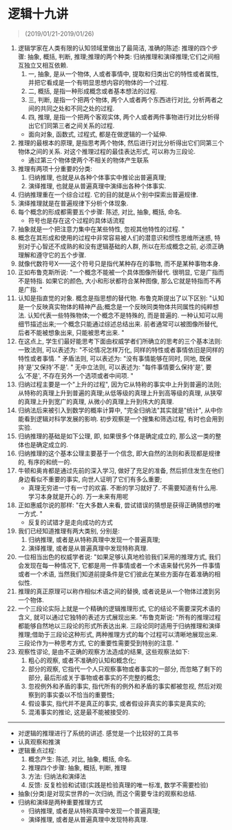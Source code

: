 # 逻辑十九讲


> (2019/01/21-2019/01/26)

1. 逻辑学家在人类有限的认知领域里做出了最简洁, 准确的陈述: 推理的四个步骤: 抽象, 概括, 判断, 推理;推理的两个种类: 归纳推理和演绎推理;它们之间相互独立又相互依赖. 
    1. 一, 抽象, 是从一个物体, 人或者事情中, 提取和归类出它的特性或者属性, 并把它看成是一个有明显思想内容的物体的一个过程. 
    2. 二, 概括, 是指一种形成概念或者基本想法的过程. 
    3. 三, 判断, 是指一个把两个物体, 两个人或者两个东西进行对比, 分析两者之间的共同之处和不同之处的过程. 
    4. 四, 推理, 是指一个把两个客观实体, 两个人或者两件事物进行对比分析得出它们同第三者之间关系的过程. 
    * 面向对象, 函数式, 过程式, 都是在做逻辑的一个延伸. 
9. 推理的最根本的原理, 是指思考两个物体, 然后进行对比分析得出它们同第三个物体之间的关系. 对这个推理过程的最佳表达形式, 可以称为三段论. 
    * 通过第三个物体使两个不相关的物体产生联系
10. 推理有两项十分重要的分类: 
    1. 归纳推理, 也就是从各种个体事实中推论出普遍真理;
    2. 演绎推理, 也就是从普遍真理中演绎出各种个体事实. 
11. 归纳推理重在一个综合过程. 它的目的就是从个别中探索出普遍规律. 
12. 演绎推理就是在普遍规律下分析个体现象. 
13. 每个概念的形成都需要五个步骤: 陈述, 对比, 抽象, 概括, 命名. 
    * 符号也是存在这个过程的具体话流程
14. 抽象就是一个把注意力集中在某些特性, 忽视其他特性的过程. "
15. 概念在其形成和使用的过程中非常容易被人们的潜意识和惯性思维所迷惑, 特别对于心智还不成熟的和没有逻辑基础的人群, 所以在形成概念之前, 必须正确理解和遵守它的五个步骤. 
16. 就像代数符号X——这个符号只是指代某种存在的事物, 而不是某种事物本身. 
17. 正如布鲁克斯所说: "一个概念不能被一个具体图像所替代. 很明显, 它是广指而不是特指. 如果它的颜色, 大小和形状都符合某种图像, 那么它就是特指而不再是广指. "
18. 认知是指直觉的对象. 概念是指思想的替代物. 布鲁克斯提出了以下区别: "认知是一个反映真实物体的精神产品;概念是一个反映同类物体共同属性的纯粹想法. 认知代表一些特殊物体;一个概念不是特殊的, 而是普遍的. 一种认知可以用细节描述出来;一个概念只能通过综述总结出来. 前者通常可以被图像所替代, 后者不能被想象出来, 只能被思考出来. "
19. 在这点上, 学生们最好能思考下面由权威学者们所确立的思考的三个基本法则:  一致法则, 可以表述为: "不论情况怎样万化, 同样的特性或者事情依旧是同样的特性或者事情. " 矛盾法则, 可以表述为: "没有事情能够在同时, 同地, 既保持'是'又保持'不是'. " 无中立法则, 可以表述为: "每件事情要么保持'是', 要么'不是', 不存在另外一个选项或者中间项. "
20. 归纳过程主要是一个"上升的过程", 因为它从特称的事实中上升到普遍的法则;从特称的真理上升到普遍的真理;从低等级的真理上升到高等级的真理, 从狭窄的真理上升到宽广的真理, 从微小的真理上升到伟大的真理. 
21. 归纳法后来被引入到数学的概率计算中, "完全归纳法"其实就是"统计", 从中你能看到逻辑对科学发展的影响. 初步观察是一个搜集和筛选过程, 有时也会用到实验. 
22. 归纳推理的基础是如下公理, 即, 如果很多个体是确定成立的, 那么这一类的整体也是确定成立的. 
23. 归纳推理的这个基本公理主要基于一个信念, 即大自然的法则和表现都是规律的, 有序的和统一的. 
24. 牛顿和奥肯都是通过先前的深入学习, 做好了充足的准备, 然后抓住发生在他们身边看似不重要的事实, 向世人证明了它们有多么重要;
    * 真理无穷进一寸有一寸的欢喜. 不断的学习就好了. 不需要知道有什么用. 学习本身就是开心的. 万一未来有用呢
25. 正如惠威尔说的那样: "在大多数人来看, 尝试错误的猜想是获得正确猜想的唯一方式. "
    * 反复的试错才是走向成功的方式
26. 我们已经知道推理有两大类别, 分别是: 
    1. 归纳推理, 或者是从特称真理中发现一个普遍真理;
    2. 演绎推理, 或者是从普遍真理中发现特称真理. 
27. 一位相当出色的权威学者说: "如果足够认真地检验我们采用的推理方式, 我们会发现在每一种情况下, 它都是用一件事情或者一个术语来替代另外一件事情或者一个术语, 当然我们知道前提条件是它们彼此在某些方面存在着准确的相似性. 
28. 推理的真正原理可以称作相似术语之间的替换, 或者说是从一个物体过渡到另一个物体. 
29. 一个三段论实际上就是一个精确的逻辑推理形式, 它的结论不需要深究术语的含义, 就可以通过它独特的表述方式展现出来. "布鲁克斯说: "所有的推理过程都能够自然地以三段论的形式所表达出来. 三段论同时适用于归纳推理和演绎推理;借助于三段论这种形式, 两种推理方式的每个过程可以清晰地展现出来. 三段论作为一种思考方式, 它的重要性需要受到特别的注意. "
30. 观察性谬论, 是由不正确的观察方法造成的结果, 这些观察法如下:  
    1. 粗心的观察, 或者不准确的认知和概念化; 
    2. 部分的观察, 它指代一个人只观察事物或者事实的一部分, 而忽略了剩下的部分, 最后形成关于事物或者事实的不完整的概念; 
    3. 忽视例外和矛盾的事实, 指代所有的例外和矛盾的事实都被忽视, 然后对观察到的事实委以不恰当的重要性; 
    4. 假设事实, 指代并不是真正的事实, 或者假设非真实的事实是真实的; 
    5. 混淆事实的推论, 这是最不能被接受的. 


--------

* 对逻辑的推理进行了系统的讲述. 感觉是一个比较好的工具书
* 认真观察和推演
* 逻辑重点过程:
    1. 概念产生: 陈述, 对比, 抽象, 概括, 命名.
    2. 推理四个步骤: 抽象, 概括, 判断, 推理
    3. 方法: 归纳法和演绎法
    4. 反馈: 反复检验和试错(实践是检验真理的唯一标准, 数学不需要检验)
* 抽象(分类)是对现实世界的一次归纳, 而这个需要专注的观察和总结. 
* 归纳和演绎是两种重要推理方式
    * 归纳推理, 或者是从特称真理中发现一个普遍真理;
    * 演绎推理, 或者是从普遍真理中发现特称真理. 

